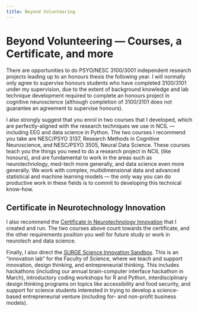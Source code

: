 ```yaml
---
title: Beyond Volunteering
---
```


# Beyond Volunteering — Courses, a Certificate, and more

There are opportunities to do PSYO/NESC 3100/3001 independent research projects leading up to an honours thesis the following year. I will normally only agree to supervise honours students who have completed 3100/3101 under my supervision, due to the extent of background knowledge and lab technique development required to complete an honours project in cognitive neuroscience (although completion of 3100/3101 does not guarantee an agreement to supervise honours). 

I also strongly suggest that you enrol in two courses that I developed, which are perfectly-aligned with the research techniques we use in NCIL — including EEG and data science in Python. The two courses I recommend you take are NESC/PSYO 3137, Research Methods in Cognitive Neuroscience, and NESC/PSYO 3505, Neural Data Science. These courses teach you the things you need to do a research project in NCIL (like honours), and are fundamental to work in the areas such as neurotechnology, med-tech more generally, and data science even more generally. We work with complex, multidimensional data and advanced statistical and machine learning models — the only way you can do productive work in these fields is to commit to developing this technical know-how.

## Certificate in Neurotechnology Innovation

I also recommend the [Certificate in Neurotechnology Innovation](https://dalpsychneuro.github.io/neurotech_certificate/#content) that I created and run. The two courses above count towards the certificate, and the other requirements position you well for future study or work in neurotech and data science. 

Finally, I also direct the [SURGE Science Innovation Sandbox](https://www.surgeinnovation.ca/). This is an “innovation lab” for the Faculty of Science, where we teach and support innovation, design thinking, and entrepreneurial thinking. This includes hackathons (including our annual brain-computer interface hackathon in March), introductory coding workshops for R and Python, interdisciplinary design thinking programs on topics like accessibility and food security, and support for science students interested in trying to develop a science-based entrepreneurial venture (including for- and non-profit business models).
